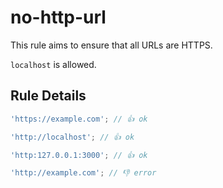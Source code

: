 # no-http-url

This rule aims to ensure that all URLs are HTTPS.

`localhost` is allowed.

## Rule Details

```ts
'https://example.com'; // 👍 ok

'http://localhost'; // 👍 ok

'http:127.0.0.1:3000'; // 👍 ok
```

```ts
'http://example.com'; // 👎 error
```
